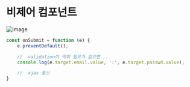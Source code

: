 # 비제어 컴포넌트

![image](https://user-images.githubusercontent.com/61460836/158925789-30977f83-efe2-4389-ac5c-d53b17919d5d.png)

```js
const onSubmit = function (e) {
    e.preventDefault();

    //  validation이 딱히 필요가 없으면...
    console.log(e.target.email.value, ':', e.target.passwd.value);

    //  ajax 통신
}
```